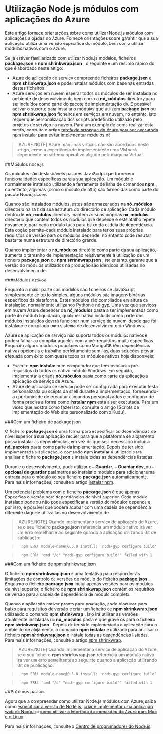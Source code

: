 <properties
    pageTitle="Trabalhar com Node.js módulos"
    description="Saiba como trabalhar com Node.js módulos ao utilizar a aplicação de serviço de Azure ou os serviços em nuvem."
    services=""
    documentationCenter="nodejs"
    authors="rmcmurray"
    manager="wpickett"
    editor=""/>

<tags
    ms.service="multiple"
    ms.workload="na"
    ms.tgt_pltfrm="na"
    ms.devlang="nodejs"
    ms.topic="article"
    ms.date="08/11/2016"
    ms.author="robmcm"/>


# <a name="using-nodejs-modules-with-azure-applications"></a>Utilização Node.js módulos com aplicações do Azure

Este artigo fornece orientações sobre como utilizar Node.js módulos com aplicações alojadas no Azure. Fornece orientações sobre garantir que a sua aplicação utiliza uma versão específica do módulo, bem como utilizar módulos nativos com o Azure.

Se já estiver familiarizado com utilizar Node.js módulos, ficheiros **package.json** e **npm shrinkwrap.json** , o seguinte é um resumo rápido do que é abordado neste artigo:

* Azure de aplicação de serviço compreende ficheiros **package.json** e **npm shrinkwrap.json** e pode instalar módulos com base nas entradas destes ficheiros.
* Azure serviços em nuvem esperar todos os módulos de ser instalada no ambiente de desenvolvimento bem como a **nó\_módulos** directory para ser incluídos como parte do pacote de implementação do. É possível activar o suporte para instalar o módulos que utilizem **package.json** ou **npm shrinkwrap.json** ficheiros em serviços em nuvem, no entanto, isto requer que personalização dos scripts predefinido utilizado pelo projetos de serviço na nuvem. Para um exemplo de como realizar esta tarefa, consulte o artigo [tarefa de arranque do Azure para ser executada npm instalar para evitar implementar módulos nó](https://github.com/woloski/nodeonazure-blog/blob/master/articles/startup-task-to-run-npm-in-azure.markdown)

> [AZURE.NOTE] Azure máquinas virtuais não são abordados neste artigo, como a experiência de implementação uma VM será dependente no sistema operativo alojado pela máquina Virtual.

##<a name="nodejs-modules"></a>Módulos node.js

Os módulos são deslastráveis pacotes JavaScript que fornecem funcionalidades específicas para a sua aplicação. Um módulo é normalmente instalado utilizando a ferramenta de linha de comandos **npm** , no entanto, algumas (como o módulo de http) são fornecidas como parte do pacote Node.js core.

Quando são instalados módulos, estes são armazenados na **nó\_módulos** directório na raiz da sua estrutura do directório de aplicação. Cada módulo dentro de **nó\_módulos** directory mantém as suas próprias **nó\_módulos** directório que contém todos os módulos que depende e este atalho repete novamente para cada módulo tudo para baixo da cadeia de dependência. Esta opção permite-cada módulo instalado para ter os suas próprias requisitos de versão para os módulos depende, no entanto pode resultar bastante numa estrutura de directório grande.

Quando implementar o **nó\_módulos** diretório como parte da sua aplicação,-aumenta o tamanho de implementação relativamente à utilização de um ficheiro **package.json** ou **npm shrinkwrap.json** ; No entanto, garante que a versão do módulos utilizados na produção são idênticos utilizadas no desenvolvimento de.

###<a name="native-modules"></a>Módulos nativos

Enquanto a maior parte dos módulos são ficheiros de JavaScript simplesmente de texto simples, alguns módulos são imagens binárias específicos da plataforma. Estes módulos são compilados em altura da instalação, normalmente utilizando Python e nó gyp. Uma vez que serviços em nuvem Azure depender de **nó\_módulos** pasta a ser implementada como parte do módulo liquidação, qualquer nativo incluído como parte dos módulos instalados deverá funcionar num serviço de nuvem, desde que foi instalado e compilado num sistema de desenvolvimento do Windows.

Azure de aplicação de serviço não suporta todos os módulos nativos e poderá falhar ao compilar aqueles com a pré-requisitos muito específicas. Enquanto alguns módulos populares como MongoDB têm dependências nativas opcionais e trabalho perfeitamente sem-las, duas soluções provar efetuada com êxito com quase todos os módulos nativos hoje disponíveis:

* Execute **npm instalar** num computador que tem instaladas pré-requisitos do todos os nativo módulo Windows. Em seguida, implementar a criada **nó\_módulos** pasta como parte da aplicação a aplicação de serviço de Azure.
* Azure de aplicação de serviço pode ser configurada para executar festa personalizada ou scripts da shell durante a implementação, fornecendo-a oportunidade de executar comandos personalizados e configurar de forma precisa a forma como **instalar npm** está a ser executada. Para um vídeo que mostra como fazer isto, consulte o artigo [Scripts de implementação do Web site personalizado com o Kudu].

###<a name="using-a-packagejson-file"></a>Com um ficheiro de package.json

O ficheiro **package.json** é uma forma para especificar as dependências de nível superior a sua aplicação requer para que a plataforma de alojamento possa instalar as dependências, em vez de que seja necessário incluir a **nó\_pacotes** pasta como parte da implementação. Depois de ter sido implementada a aplicação, o comando **npm instalar** é utilizado para analisar o ficheiro **package.json** e instale todas as dependências listadas.

Durante o desenvolvimento, pode utilizar o **– Guardar**, **– Guardar dev**, ou **– opcional de guardar** parâmetros ao instalar o módulos para adicionar uma entrada para o módulo ao seu ficheiro **package.json** automaticamente. Para mais informações, consulte o artigo [instalar npm](https://docs.npmjs.com/cli/install).

Um potencial problema com o ficheiro **package.json** é que apenas Especifica a versão para dependências de nível superior. Cada módulo instalado pode ou não pode especificar a versão do módulos depende e, por isso, é possível que poderá acabar com uma cadeia de dependência diferente daquele utilizadas no desenvolvimento de.

> [AZURE.NOTE]
> Quando implementar o serviço de aplicação do Azure, se o seu ficheiro <b>package.json</b> referencia um módulo nativo irá ver um erro semelhante ao seguinte quando a aplicação utilizando Git de publicação:

>       npm ERR! module-name@0.6.0 install: 'node-gyp configure build'

>       npm ERR! 'cmd "/c" "node-gyp configure build"' failed with 1


###<a name="using-a-npm-shrinkwrapjson-file"></a>Com um ficheiro de npm shrinkwrap.json

O ficheiro **npm shrinkwrap.json** é uma tentativa para responder às limitações de controlo de versões de módulo do ficheiro **package.json** . Enquanto o ficheiro **package.json** inclui apenas versões para os módulos de nível superior, o ficheiro de **npm shrinkwrap.json** contém os requisitos de versão para a cadeia de dependência de módulo completo.

Quando a aplicação estiver pronta para produção, pode bloquear-para baixo para requisitos de versão e criar um ficheiro de **npm shrinkwrap.json** utilizando o comando **npm shrinkwrap** . Isto irá utilizar as versões atualmente instaladas na **nó\_módulos** pasta e que grave os para o ficheiro **npm shrinkwrap.json** . Depois de ter sido implementada a aplicação para o ambiente de alojamento, o comando **npm instalar** é utilizado para analisar o ficheiro **npm shrinkwrap.json** e instale todas as dependências listadas. Para mais informações, consulte o artigo [npm shrinkwrap](https://docs.npmjs.com/cli/shrinkwrap).

> [AZURE.NOTE]
>Quando implementar o serviço de aplicação do Azure, se o seu ficheiro <b>npm shrinkwrap.json</b> referencia um módulo nativo irá ver um erro semelhante ao seguinte quando a aplicação utilizando Git de publicação:

>       npm ERR! module-name@0.6.0 install: 'node-gyp configure build'

>       npm ERR! 'cmd "/c" "node-gyp configure build"' failed with 1


##<a name="next-steps"></a>Próximos passos

Agora que a compreender como utilizar Node.js módulos com Azure, saiba como [especificar a versão de Node.js], [criar e implementar uma aplicação web do Node.js]e [como utilizar a Interface de comandos do Azure para Mac e o Linux].

Para mais informações, consulte o [Centro de programadores do Node.js](/develop/nodejs/).

[especificar a versão de Node.js]: nodejs-specify-node-version-azure-apps.md
[Como utilizar a Interface de comandos do Azure para Mac e o Linux]: xplat-cli-install.md
[criar e implementar uma aplicação web do Node.js]: web-sites-nodejs-develop-deploy-mac.md
[Node.js Web Application with Storage on MongoDB (MongoLab)]: store-mongolab-web-sites-nodejs-store-data-mongodb.md
[Build and deploy a Node.js application to an Azure Cloud Service]: cloud-services-nodejs-develop-deploy-app.md
[Scripts de implementação do Web site personalizado com Kudu]: /documentation/videos/custom-web-site-deployment-scripts-with-kudu/

